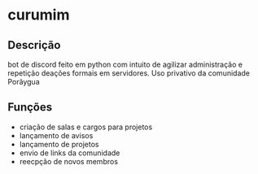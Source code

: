﻿# curumim
## Descrição
bot de discord feito em python com intuito de agilizar administração e repetição deações formais em servidores. Uso privativo da comunidade Porãygua
## Funções
- criação de salas e cargos para projetos
- lançamento de avisos
- lançamento de projetos
- envio de links da comunidade
- reecpção de novos membros
